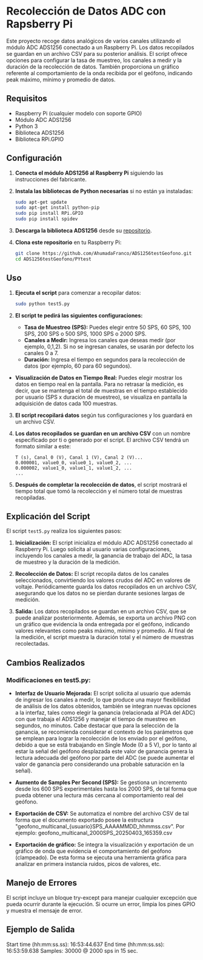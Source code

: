 # Recolección de Datos ADC con Rapsberry Pi
Este proyecto recoge datos analógicos de varios canales utilizando el módulo ADC ADS1256 conectado a un Raspberry Pi. Los datos recopilados se guardan en un archivo CSV para su posterior análisis. El script ofrece opciones para configurar la tasa de muestreo, los canales a medir y la duración de la recolección de datos. También proporciona un gráfico referente al comportamiento de la onda recibida por el geófono, indicando peak máximo, mínimo y promedio de datos.

## Requisitos

- Raspberry Pi (cualquier modelo con soporte GPIO)
- Módulo ADC ADS1256
- Python 3
- Biblioteca ADS1256
- Biblioteca RPi.GPIO

## Configuración

1. **Conecta el módulo ADS1256 al Raspberry Pi** siguiendo las instrucciones del fabricante.

2. **Instala las bibliotecas de Python necesarias** si no están ya instaladas:
    ```bash
    sudo apt-get update
    sudo apt-get install python-pip
    sudo pip install RPi.GPIO
    sudo pip install spidev
    ```

3. **Descarga la biblioteca ADS1256** desde su [repositorio](https://github.com/AhumadaFranco/ADS1256testGeofono.git).

4. **Clona este repositorio** en tu Raspberry Pi:
    ```bash
    git clone https://github.com/AhumadaFranco/ADS1256testGeofono.git
    cd ADS1256testGeofono/PYtest
    ```

## Uso

1. **Ejecuta el script** para comenzar a recopilar datos:
    ```bash
    sudo python test5.py
    ```

2. **El script te pedirá las siguientes configuraciones:**
   - **Tasa de Muestreo (SPS):** Puedes elegir entre 50 SPS, 60 SPS, 100 SPS, 200 SPS o 500 SPS, 1000 SPS o 2000 SPS.
   - **Canales a Medir:** Ingresa los canales que deseas medir (por ejemplo, 0,1,2). Si no se ingresan canales, se usarán por defecto los canales 0 a 7.
   - **Duración:** Ingresa el tiempo en segundos para la recolección de datos (por ejemplo, 60 para 60 segundos).

  - **Visualización de Datos en Tiempo Real:** Puedes elegir mostrar los datos en tiempo real en la pantalla. Para no retrasar la medición, es decir, que se mantenga el total de muestras en el tiempo establecido por usuario (SPS x duración de muestreo), se visualiza en pantalla la adquisición de datos cada 100 muestras.

3. **El script recopilará datos** según tus configuraciones y los guardará en un archivo CSV.

4. **Los datos recopilados se guardan en un archivo CSV** con un nombre especificado por ti o generado por el script. El archivo CSV tendrá un formato similar a este:
    ```
    T (s), Canal 0 (V), Canal 1 (V), Canal 2 (V)...
    0.000001, value0_0, value0_1, value0_2, ...
    0.000002, value1_0, value1_1, value1_2, ...
    ...
    ```

5. **Después de completar la recolección de datos**, el script mostrará el tiempo total que tomó la recolección y el número total de muestras recopiladas.

## Explicación del Script
El script `test5.py` realiza los siguientes pasos:

1. **Inicialización:** El script inicializa el módulo ADC ADS1256 conectado al Raspberry Pi. Luego solicita al usuario varias configuraciones, incluyendo los canales a medir, la ganancia de trabajo del ADC, la tasa de muestreo y la duración de la medición.

2. **Recolección de Datos:** El script recopila datos de los canales seleccionados, convirtiendo los valores crudos del ADC en valores de voltaje. Periódicamente guarda los datos recopilados en un archivo CSV, asegurando que los datos no se pierdan durante sesiones largas de medición.

3. **Salida:** Los datos recopilados se guardan en un archivo CSV, que se puede analizar posteriormente. Además, se exporta un archivo PNG con un gráfico que evidencia la onda entregada por el geófono, indicando valores relevantes como peaks máximo, mínimo y promedio. Al final de la medición, el script muestra la duración total y el número de muestras recolectadas.

## **Cambios Realizados**


### **Modificaciones en test5.py:**

- **Interfaz de Usuario Mejorada:** El script solicita al usuario que además de ingresar los canales a medir, lo que produce una mayor flexibilidad de análisis de los datos obtenidos, también se integran nuevas opciones a la interfaz, tales como elegir la ganancia (relacionada al PGA del ADC) con que trabaja el ADS1256 y manejar el tiempo de muestreo en segundos, no minutos. Cabe destacar que para la selección de la ganancia, se recomienda considerar el contexto de los parámetros que se emplean para lograr la recolección de los enviado por el geófono, debido a que se está trabajando en Single Mode (0 a 5 V), por lo tanto al estar la señal del geófono desplazada este valor de ganancia genera la lectura adecuada del geófono por parte del ADC (se puede aumentar el valor de ganancia pero considerando una probable saturación en la señal).
  
-  **Aumento de Samples Per Second (SPS):** Se gestiona un incremento desde los 600 SPS experimentales hasta los 2000 SPS, de tal forma que pueda obtener una lectura más cercana al comportamiento real del geófono.
  
- **Exportación de CSV:** Se automatiza el nombre del archivo CSV de tal forma que el documento exportado posee la estructura "geofono_multicanal_{usuario}SPS_AAAAMMDD_hhmmss.csv".
Por ejemplo: geofono_multicanal_2000SPS_20250403_165359.csv

- **Exportación de gráfico:** Se integra la visualización y exportación de un gráfico de onda que evidencia el comportamiento del geófono (clampeado). De esta forma se ejecuta una herramienta gráfica para analizar en primera instancia ruidos, picos de valores, etc.

## Manejo de Errores

El script incluye un bloque try-except para manejar cualquier excepción que pueda ocurrir durante la ejecución. Si ocurre un error, limpia los pines GPIO y muestra el mensaje de error.

## Ejemplo de Salida
Start time (hh:mm:ss.ss): 16:53:44.637
End time (hh:mm:ss.ss): 16:53:59.638
Samples: 30000 @ 2000 sps in 15 sec.

